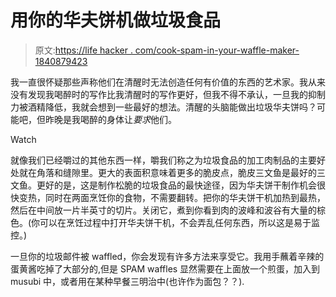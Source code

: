 # 用你的华夫饼机做垃圾食品

> 原文:[https://life hacker . com/cook-spam-in-your-waffle-maker-1840879423](https://lifehacker.com/cook-spam-in-your-waffle-maker-1840879423)

我一直很怀疑那些声称他们在清醒时无法创造任何有价值的东西的艺术家。我从来没有发现我喝醉时的写作比我清醒时的写作更好，但我不得不承认，一旦我的抑制力被酒精降低，我就会想到一些最好的想法。清醒的头脑能做出垃圾华夫饼吗？可能吧，但昨晚是我喝醉的身体让*要求*他们。

Watch

就像我们已经嚼过的其他东西一样，嚼我们称之为垃圾食品的加工肉制品的主要好处就在角落和缝隙里。更大的表面积意味着更多的脆皮点，脆皮三文鱼是最好的三文鱼。更好的是，这是制作松脆的垃圾食品的最快途径，因为华夫饼干制作机会很快变热，同时在两面烹饪你的食物，不需要翻转。把你的华夫饼干机加热到最热，然后在中间放一片半英寸的切片。关闭它，煮到你看到肉的波峰和波谷有大量的棕色。(你可以在烹饪过程中打开华夫饼干机，不会弄乱任何东西，所以这是易于监控。)

一旦你的垃圾邮件被 waffled，你会发现有许多方法来享受它。我用手蘸着辛辣的蛋黄酱吃掉了大部分的,但是 SPAM waffles 显然需要在上面放一个煎蛋，加入到 musubi 中，或者用在某种早餐三明治中(也许作为面包？？).